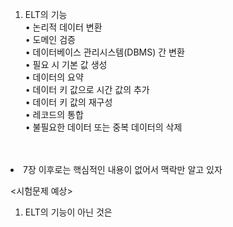 1. ELT의 기능<br>
• 논리적 데이터 변환<br>
• 도메인 검증<br>
• 데이터베이스 관리시스템(DBMS) 간 변환<br>
• 필요 시 기본 값 생성<br>
• 데이터의 요약<br>
• 데이터 키 값으로 시간 값의 추가<br>
• 데이터 키 값의 재구성<br>
• 레코드의 통합<br>
• 불필요한 데이터 또는 중복 데이터의 삭제<br>

<br>
<br

* 7장 이후로는 핵심적인 내용이 없어서 맥락만 알고 있자<br>

<시험문제 예상>
1. ELT의 기능이 아닌 것은<br>

